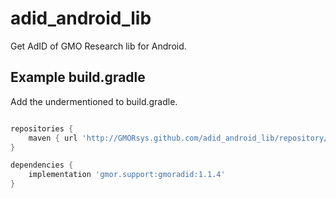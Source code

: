 # adid_android_lib
Get AdID of GMO Research lib for Android.


## Example build.gradle

Add the undermentioned to build.gradle.

```gradle

repositories {
    maven { url 'http://GMORsys.github.com/adid_android_lib/repository/' }
}

dependencies {
    implementation 'gmor.support:gmoradid:1.1.4'
}

```